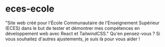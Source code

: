 # eces-ecole
"Site web créé pour l'École Communautaire de l'Enseignement Supérieur (ECES) dans le but de tester et démontrer mes compétences en développement web avec React et TailwindCSS." Qu'en pensez-vous ? Si vous souhaitez d'autres ajustements, je suis là pour vous aider !
